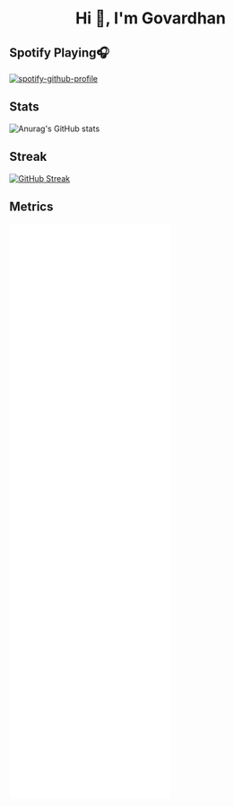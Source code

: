 <h1 align="center">Hi 👋, I'm Govardhan</h1>

## Spotify Playing🎧
[![spotify-github-profile](https://spotify-github-profile.vercel.app/api/view?uid=31ava2z75jx7afqyw6aautdf4twe&cover_image=true&theme=Novatorem)](https://github.com/kittinan/spotify-github-profile)

## Stats
![Anurag's GitHub stats](https://github-readme-stats.vercel.app/api?username=dhanireddygovardhanreddy&show_icons=true&theme=dark)

## Streak
[![GitHub Streak](http://github-readme-streak-stats.herokuapp.com?user=dhanireddygovardhanreddy&theme=dark)](https://git.io/streak-stats)

## Metrics
![Metrics](https://github.com/dhanireddygovardhanreddy/Govardhan/blob/main/github-metrics.svg)  



